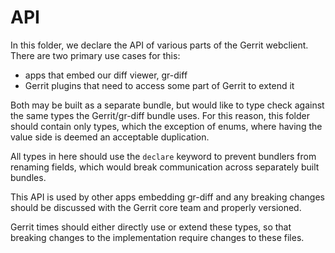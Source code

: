 # API

In this folder, we declare the API of various parts of the Gerrit webclient.
There are two primary use cases for this:

* apps that embed our diff viewer, gr-diff
* Gerrit plugins that need to access some part of Gerrit to extend it

Both may be built as a separate bundle, but would like to type check against
the same types the Gerrit/gr-diff bundle uses. For this reason, this folder
should contain only types, which the exception of enums, where having the
value side is deemed an acceptable duplication.

All types in here should use the `declare` keyword to prevent bundlers from
renaming fields, which would break communication across separately built
bundles.

This API is used by other apps embedding gr-diff and any breaking changes
should be discussed with the Gerrit core team and properly versioned.

Gerrit times should either directly use or extend these types, so that
breaking changes to the implementation require changes to these files.
